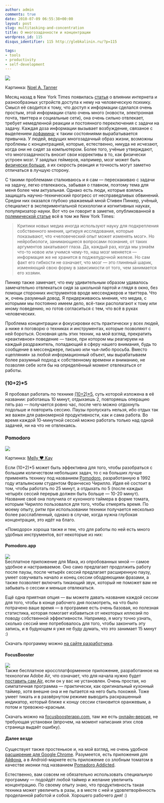 ```yaml
---
author: admin
comments: true
date: 2010-07-09 06:55:38+00:00
layout: post
slug: multitasking-and-concentration
title: О многозадачности и концентрации
wordpress_id: 115
disqus_identifier: 115 http://glebkalinin.ru/?p=115

tags:
- tools
- productivity
- self-development
---
```


![](http://glebkalinin.ru/featured/2010/07/brain.gif)

Картинка: [Noel A. Tanner](http://www.flickr.com/photos/noeltanner/)



Месяц назад в New York Times появилась [статья](http://www.nytimes.com/2010/06/07/technology/07brain.html) о влиянии интернета и разнообразных устройств доступа к нему на человеческую психику. Смысл её сводится к тому, что доступ к информации сделался очень простым, этой информации стало очень много (новости, электронная почта, твиттера и социальные сети), она очень сильно отвлекает, требует немедленной реакции и постоянного переключения с задачи на задачу. Каждая доза информации вызывает возбуждение, связаное с выделением [дофамина](http://ru.wikipedia.org/wiki/%D0%94%D0%BE%D1%84%D0%B0%D0%BC%D0%B8%D0%BD); к таким состояниями вырабатывается привычка. У людей, ведущих  многозадачный образ жизни, возможны проблемы с концентрацией, которые, естественно, никуда не исчезают, когда они не сидят за компьютером.  Более того, учёные утверждают, что многозадачность вносит свои коррективы в то, как физически устроен мозг. У заядлых геймеров, например, мозг может быть [физически больше](http://eideneurolearningblog.blogspot.com/2010/05/video-gamers-have-bigger-brains.html), а их скорость реакция и точность могут заметно отличаться в лучшую сторону.

<!-- more -->

С такими проблемами сталкиваюсь и я сам — перескакиваю с задачи на задачу, легко отвлекаюсь, забывая о главном, поэтому тема для меня более чем актуальная. Однако есть люди, которые взялись защищать научно-технический прогресс от несправедливых обвинений. Средни них оказался глубоко уважаемый мной Стивен Пинкер, учёный, специалист в экспериментальной психологии и когнитивных науках, популяризатор науки. Вот что он говорит в заметке, опубликованной в [полемической статье](http://www.nytimes.com/2010/06/11/opinion/11Pinker.html) всё в том же New York Times:






> 

> 
> Критики новых медиа иногда используют науку для подкрепления собственного мнения, цитируя исследования, которые показывают, что «человеческий опыт может изменять мозг». Но нейробиологи, занимающиеся вопросами познания, от таких аргументов закатывают глаза. Да, каждый раз, когда мы узнаём что-то новое или учимся чему-то, наш мозг меняется — информация же не хранится в поджелудочной железе.  Но сам факт его гибкости не означает, что мозг — это глиняный шарик, изменяющий свою форму в зависимости от  того, чем занимается его хозяин.
> 
> 

> 
> 








Пинкер также замечает, что ему удивительным образом удавалось замечательно отвлекаться сидя за школьной партой и глядя в окно, без помощи сторонних инструментов вроде мессенджеров и твиттера. Что ж, очень разумный довод. Я придерживаюсь мнения, что медиа, с которыми мы постоянно имеем дело, всё-таки располагают к тому или иному поведению, но готов согласиться с тем, что всё в руках человеческих. 

Проблема концентрации и фокусировки есть практически у всех людей, а ниже я поговорю о техниках и инструментах, которые позволяют с ней бороться. Основная цель этих техник, на мой взгляд, прекратить «реактивное» поведение — такое, при котором мы реагируем на каждый раздражитель, попадающий в сферу нашего внимания, будь то сообщение в мессенджере, письмо или чья-либо просьба. Вместо «цепляния» за любой информационный объект, мы вырабатываем более разумный подход к собственному времени и вниманию, не позволяя себе хотя бы на определённый момент отвлекаться от работы.




### (10+2)*5



Я пробовал работать по технике [(10+2)*5](http://www.43folders.com/2005/10/11/procrastination-hack-1025), суть которой изложена в её названии: работаешь 10 минут, отдыхаешь 2, повторяешь операцию пять раз — получается ровно час, после чего можно отдохнуть подольше и повторить сессию. Паузы пропускать нельзя, ибо отдых так же важен для равномерной продуктивности, как и сама работа. Во время каждой 10-минутной сессий можно работать только над одной задачей, ни на что не отвлекаясь.  




### Pomodoro





![](http://glebkalinin.ru/featured/2010/07/pomodoro.jpg)

Картинка: [Melly ♥ Kay](http://www.flickr.com/photos/lessapathymorecake/)






Если (10+2)*5 может быть эффективна для того, чтобы разобраться с большим количеством небольших задач, то с на больших лучше применять технику под названием [Pomodoro](http://www.pomodorotechnique.com/), разработанную в 1992 году итальянским студентом Франческо Чирилло.  Идея её  состоит в том, чтобы работать по 25 минут, а отдыхать по 5 (после каждых четырёх сессий перерыв должен быть больше — 10-20 минут). Название своё она получила от кухонного таймера в форме томата, которым Чирилло пользовался для того, чтобы отмерять время. По моему опыту, ритм при использовании техники получается несколько более расслабленный, однако в случае, когда нужна глубокая концентрация, это идёт на благо. 


«Помодоро» хороша также и тем, что для работы по ней есть много удобных инструментов, вот некоторые из них:



#### Pomodoro.app



![](http://glebkalinin.ru/featured/2010/07/pomodoro-web.png)  
Бесплатное приложение для Мака, из опробованных мной — самое удобное и настраиваемое. Оно само предлагает продолжить работу после паузы, после четырёх сессий предлагает расширенную паузу, умеет озвучивать начало и конец сессии ободряющими фразами, а также позволяет включить тикающий звук, который не поможет вам не забывать о сессии и меньше отвлекаться. 

Ещё одна приятная опция — вы можете давать название каждой сессии для того, чтобы в конце рабочего дня посмотреть, на что было потрачено ваше время — в программе есть очень базовая, но полезная статистика, которая помогает избавиться от некоторых иллюзий по поводу собственной эффективности. Например, я могу точно узнать, сколько сессий мне потребовалось для того, чтобы закончить эту запись, и в будующем я уже не буду думать, что это занимает 15 минут :)

Скачать программу можно [на сайте разработчика](http://pomodoro.ugolandini.com/).



#### FocusBooster



![](http://glebkalinin.ru/featured/2010/07/focusbooster.png)  
Также бесплатное кроссплатформенное приложение, разработанное на технологии Adobe Air, что означает, что для начала нужно будет [поставить сам Air](http://www.adobe.com/products/air/), если он у вас не установлен. Очень простая, но симпатичная программа — практически, как оригинальный кухонный таймер, хотя внешне она и не пытается на него быть похожей. Тоже умеет тикать и в развёрнутом режиме выводить раскрашенный индикатор, который ближе к концу сессии становится оранжевым, а потом и тревожно-красным.

Скачать можно на [focusboosterapp.com](http://www.focusboosterapp.com/), там же есть [онлайн-версия](http://www.focusboosterapp.com/live.cfm), не требующая установки (впрочем, на момент написания этих слов страница выдаёт ошибку).



#### Далее везде


Существует также простенькое и, на мой взгляд, не очень удобное [расширение для Google Chrome](http://lifehacker.com/5450863/chromodoro-adds-a-pomodoro-timer-to-chrome). Разумеется, есть приложения для [Айфона](http://www.freshapps.com/pomodoro-technique/), а в Android-маркете есть приложение со злобным томатом в качестве иконки под названием [Pomadoro Addicted](http://www.androidapplicationspro.com/pomodoro_addicted-gustavo_m_santos-1_0_12-download.html). 

Естественно, вам совсем не обязательно использовать специальную программу — подойдёт любой таймер и желание увеличить концентрацию. По своему опыту знаю, что продуктивность такая техника может увеличить в разы, а в месте с ней и удовлетворённость проделанной работой и собой. Хорошего рабочего дня! :)
